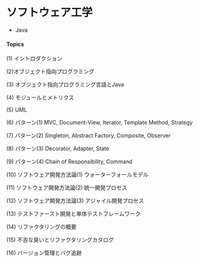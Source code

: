 # ソフトウェア工学

- Java

#### Topics
(1) イントロダクション
 

(2)オブジェクト指向プログラミング

(3) オブジェクト指向プログラミング言語とJava

(4) モジュールとメトリクス
  
(5) UML
 
(6) パターン(1) MVC, Document-View, Iterator, Template Method, Strategy
  
(7) パターン(2) Singleton, Abstract Factory, Composite, Observer
  

(8) パターン(3) Decorator, Adapter, State
  

(9) パターン(4) Chain of Responsibility, Command

(10) ソフトウェア開発方法論(1) ウォーターフォールモデル

(11) ソフトウェア開発方法論(2) 統一開発プロセス

(12) ソフトウェア開発方法論(3) アジャイル開発プロセス

(13) テストファースト開発と単体テストフレームワーク

(14) リファクタリングの概要

(15) 不吉な臭いとリファクタリングカタログ

(16) バージョン管理とバグ追跡
